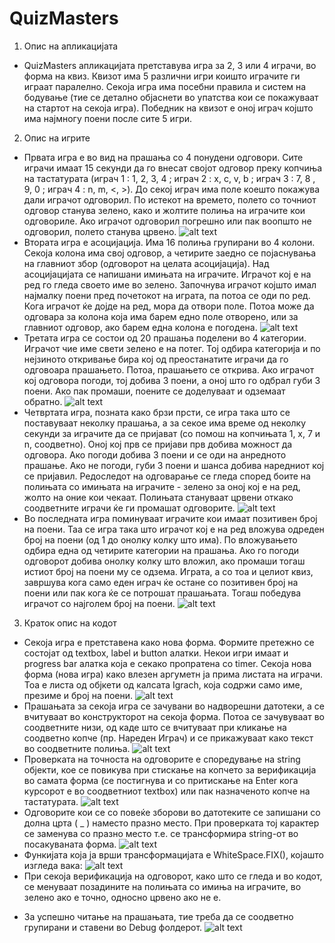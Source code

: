 # QuizMasters
1. Опис на апликацијата
- QuizMasters апликацијата претставува игра за 2, 3 или 4 играчи, во форма на квиз. Квизот има 5 различни игри коишто играчите ги играат паралелно. Секоја игра има посебни правила и систем на бодување (тие се детално објаснети во упатства кои се покажуваат на стартот на секоја игра). Победник на квизот е оној играч којшто има најмногу поени после сите 5 игри.

2. Опис на игрите
- Првата игра е во вид на прашања со 4 понудени одговори. Сите играчи имаат 15 секунди да го внесат својот одговор преку копчиња на тастатурата (играч 1 : 1, 2, 3, 4 ; играч 2 : x, c, v, b ; играч 3 : 7, 8 , 9, 0 ; играч 4 : n, m, <, >). До секој играч има поле коешто покажува дали играчот одговорил. По истекот на времето, полето со точниот одговор станува зелено, како и жолтите полиња на играчите кои одговориле. Ако играчот одговорил погрешно или пак воопшто не одговорил, полето станува црвено.
![alt text](/QuizMasters-master/QuizMasters/Screenshot/1.png)
- Втората игра е асоцијација. Има 16 полиња групирани во 4 колони. Секоја колона има свој одговор, а четирите заедно се појаснувања на главниот збор (одговорот на целата асоцијација). Над асоцијацијата се напишани имињата на играчите. Играчот кој е на ред го гледа своето име во зелено. Започнува играчот којшто имал најмалку поени пред почетокот на играта, па потоа се оди по ред. Кога играчот ќе дојде на ред, мора да отвори поле. Потоа може да одговара за колона која има барем едно поле отворено, или за главниот одговор, ако барем една колона е погодена.
![alt text](/QuizMasters-master/QuizMasters/Screenshot/2.png)
- Третата игра се состои од 20 прашања поделени во 4 категории. Играчот чие име свети зелено е на потег. Тој одбира категорија и по нејзиното откривање бира кој од преостанатите играчи да го одговоара прашањето. Потоа, прашањето се открива. Ако играчот кој одговора погоди, тој добива 3 поени, а оној што го одбрал губи 3 поени. Ако пак промаши, поените се доделуваат и одземаат обратно.
![alt text](/QuizMasters-master/QuizMasters/Screenshot/3.png)
- Четвртата игра, позната како брзи прсти, се игра така што се поставуваат неколку прашања, а за секое има време од неколку секунди за играчите да се пријават (со помош на копчињата 1, х, 7 и n, соодветно). Оној кој прв се пријави прв добива можност да одговора. Ако погоди добива 3 поени и се оди на анредното прашање. Ако не погоди, губи 3 поени и шанса добива наредниот кој се пријавил. Редоследот на одговарање се гледа според боите на полињата со имињата на играчите - зелено за оној кој е на ред, жолто на оние кои чекаат. Полињата стануваат црвени откако соодветните играчи ќе ги промашат одговорите.
![alt text](/QuizMasters-master/QuizMasters/Screenshot/4.png)
- Во последната игра поминуваат играчите кои имаат позитивен број на поени. Таа се игра така што играчот кој е на ред вложува одреден број на поени (од 1 до онолку колку што има). По вложувањето одбира една од четирите категории на прашања. Ако го погоди одговорот добива онолку колку што вложил, ако промаши тогаш истиот број на поени му се одзема. Играта, а со тоа и целиот квиз, завршува кога само еден играч ќе остане со позитивен број на поени или пак кога ќе се потрошат прашањата. Тогаш победува играчот со најголем број на поени.
![alt text](/QuizMasters-master/QuizMasters/Screenshot/5.png)

3. Краток опис на кодот 
- Секоја игра е претставена како нова форма. Формите претежно се состојат од textbox, label  и button алатки. Некои игри имаат и progress bar алатка која е секако пропратена со timer. Секоја нова форма (нова игра) како влезен аргуметн ја прима листата на играчи. Тоа е листа од објкети од калсата Igrach, која содржи само име, презиме и број на поени.
![alt text](/QuizMasters-master/QuizMasters/Screenshot/6.png)
- Прашањата за секоја игра се зачувани во надворешни датотеки, а се вчитуваат во конструкторот на секоја форма. Потоа се зачувуваат во соодветните низи, од каде што се вчитуваат при кликање на соодветно копче (пр. Нареден Играч) и се прикажуваат како текст во соодветните полиња.
![alt text](/QuizMasters-master/QuizMasters/Screenshot/7.png)
- Проверката на точноста на одговорите е споредување на string објекти, кое се повикува при стискање на копчето за верификација во самата форма (се постигнува и со притискање на Enter кога курсорот е во соодветниот textbox) или пак назначеното копче на тастатурата.
![alt text](/QuizMasters-master/QuizMasters/Screenshot/8.png)
- Одговорите кои се со повеќе зборови во датотеките се запишани со долна црта ( _ ) наместо празно место. При проверката тој карактер се заменува со празно место т.е. се трансформира string-от во посакуваната форма.
![alt text](/QuizMasters-master/QuizMasters/Screenshot/9.png)
- Функијата која ја врши трансформацијата е WhiteSpace.FIX(), којашто изгледа вака:
![alt text](/QuizMasters-master/QuizMasters/Screenshot/10.png)
- При секоја верификација на одговорот, како што се гледа и во кодот, се менуваат позадините на полињата со имиња на играчите, во зелено ако е точно, односно црвено ако не е.
* За успешно читање на прашањата, тие треба да се соодветно групирани и ставени во Debug фолдерот.
![alt text](/QuizMasters-master/QuizMasters/Screenshot/11.png)
